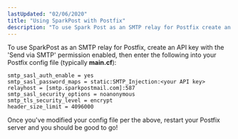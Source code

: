 ```yaml
---
lastUpdated: "02/06/2020"
title: "Using SparkPost with Postfix"
description: "To use Spark Post as an SMTP relay for Postfix create an API key with the Send via SMTP permission enabled then enter the following into your Postfix config file typically main cf smtpsaslauth enable yes smtpsaslpasswordmaps static SMTP Injection your API key relayhost smtp sparkpostmail com 587 smtpsaslsecurity options..."
---
```


To use SparkPost as an SMTP relay for Postfix, create an API key with the 'Send via SMTP' permission enabled, then enter the following into your Postfix config file (typically **main.cf**):

```
smtp_sasl_auth_enable = yes 
smtp_sasl_password_maps = static:SMTP_Injection:<your API key>
relayhost = [smtp.sparkpostmail.com]:587
smtp_sasl_security_options = noanonymous 
smtp_tls_security_level = encrypt
header_size_limit = 4096000
```

Once you've modified your config file per the above, restart your Postfix server and you should be good to go!
